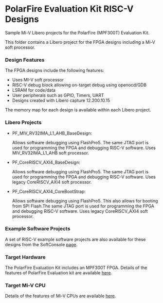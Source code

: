 # PolarFire Evaluation Kit RISC-V Designs
Sample Mi-V Libero projects for the PolarFire (MPF300T) Evaluation Kit.

This folder contains a Libero project for the FPGA designs including a Mi-V soft processor. 

### Design Features
The FPGA designs include the following features:
* Uses MI-V soft processor
* RISC-V debug block allowing on-target debug using openocd/GDB
* LSRAM for code/data
* User peripherals such as GPIO, Timers, UART
* Designs created with Libero capture 12.200.10.15

The memory map for each design is available within each Libero project.

### Libero Projects
* PF_MIV_RV32IMA_L1_AHB_BaseDesign:

   Allows software debugging using FlashPro5. The same JTAG port is used for programming the FPGA and debugging RISC-V software. Uses MIV_RV32IMA_L1_AHB soft processor.
* PF_CoreRISCV_AXI4_BaseDesign:

   Allows software debugging using FlashPro5. The same JTAG port is used for programming the FPGA and debugging RISC-V software. Uses legacy CoreRISCV_AXI4 soft processor.
* PF_CoreRISCV_AXI4_CoreBootStrap:

   Allows software debugging using FlashPro5. This also allows for booting from SPI Flash.The same JTAG port is used for programming the FPGA and debugging RISC-V software. Uses legacy CoreRISCV_AXI4 soft processor.

### Example Software Projects
A set of RISC-V example software projects are also available for these designs from the SoftConsole [page](https://github.com/RISCV-on-Microsemi-FPGA/SoftConsole).

### Target Hardware
The PolarFire Evaluation Kit includes an MPF300T FPGA. Details of the features of PolarFire Evaluation kit are available [here](https://www.microsemi.com/products/fpga-soc/design-resources/dev-kits/polarfire/polarfire-eval-kit).

### Target Mi-V CPU
Details of the features of Mi-V CPUs are available [here](https://github.com/RISCV-on-Microsemi-FPGA/CPUs).
